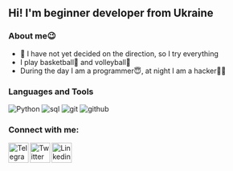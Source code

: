 ## Hi! I'm beginner developer from Ukraine
### About me:wink:
- :zany_face: I have not yet decided on the direction, so I try everything
- I play basketball:basketball: and volleyball:volleyball:
- During the day I am a programmer:innocent:, at night I am a hacker:man_technologist:

### Languages and Tools
![Python](https://img.shields.io/badge/-Python-FFD700?style=for-the-badge&logo=python)
![sql](https://img.shields.io/badge/-SQL-00AE68?style=for-the-badge)
![git](https://img.shields.io/badge/-Git-231F29?style=for-the-badge&logo=git)
![github](https://img.shields.io/badge/-GitHub-FF5600?style=for-the-badge&logo=github)
### Connect with me:
[<img align = "left" alt = "Telegram" width  = "40px" src = "https://www.flaticon.com/svg/vstatic/svg/2111/2111646.svg?token=exp=1616936445~hmac=f265715383d9fa78f163ed2209159ba0">][telegram]
[<img align = "left" alt = "Twitter" width  = "40px" src = "https://www.flaticon.com/svg/vstatic/svg/145/145812.svg?token=exp=1616936230~hmac=a2fe4fee9b15dca97647f1b4e67782d7">][twitter]
[<img align = "left" alt = "Linkedin" width  = "40px" src = "https://www.flaticon.com/svg/vstatic/svg/145/145807.svg?token=exp=1616936230~hmac=6e39bee04efd8950c7e37d0fe9ebedb0">][Linkedin]

[telegram]: https://t.me/vslbdn
[twitter]: https://twitter.com/voslobodan
[Linkedin]: https://www.linkedin.com/login/ru
